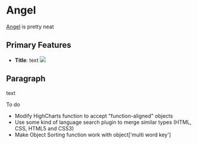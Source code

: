 Angel
=========
[Angel](#) is pretty neat

Primary Features
---------
* **Title**: text
![](/images/voting.png?raw=true)

Paragraph
---------
text

To do

* Modify HighCharts function to accept "function-aligned" objects
* Use some kind of language search plugin to merge similar types (HTML, CSS, HTML5 and CSS3)
* Make Object Sorting function work with object['multi word key']